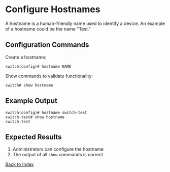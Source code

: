 
# Configure Hostnames

A hostname is a human-friendly name used to identify a device. An example of a hostname could be the name "Test."

## Configuration Commands

Create a hostname:

```text
switch(config)# hostname NAME
```

Show commands to validate functionality:

```text
switch# show hostname
```

## Example Output

```text
switch(config)# hostname switch-test
switch-test# show hostname
switch-test
```

## Expected Results

1. Administrators can configure the hostname
2. The output of all `show` commands is correct

[Back to Index](index.md)
